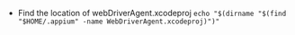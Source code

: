 - Find the location of webDriverAgent.xcodeproj
  `echo "$(dirname "$(find "$HOME/.appium" -name WebDriverAgent.xcodeproj)")" `
